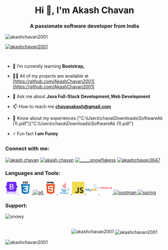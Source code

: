 <h1 align="center">Hi 👋, I'm Akash Chavan</h1>
<h3 align="center">A passionate software developer from India</h3>

<p align="left"> <img src="https://komarev.com/ghpvc/?username=akashchavan2001&label=Profile%20views&color=0e75b6&style=flat" alt="akashchavan2001" /> </p>

<p align="left"> <a href="https://github.com/ryo-ma/github-profile-trophy"><img src="https://github-profile-trophy.vercel.app/?username=akashchavan2001" alt="akashchavan2001" /></a> </p>

<p align="left"> <a href="https://twitter.com/" target="blank"><img src="https://img.shields.io/twitter/follow/?logo=twitter&style=for-the-badge" alt="" /></a> </p>

- 🌱 I’m currently learning **Bootstrap,**

- 👨‍💻 All of my projects are available at [https://github.com/AkashChavan2001](https://github.com/AkashChavan2001)

- 💬 Ask me about **Java Full-Stack Development,Web Development**

- 📫 How to reach me **chavanakash@gmail.com**

- 📄 Know about my experiences ["C:\Users\chava\Downloads\SoftwareAk (1).pdf"]("C:\Users\chava\Downloads\SoftwareAk (1).pdf")

- ⚡ Fun fact **I am Funny**

<h3 align="left">Connect with me:</h3>
<p align="left">
<a href="https://linkedin.com/in/akash chavan" target="blank"><img align="center" src="https://raw.githubusercontent.com/rahuldkjain/github-profile-readme-generator/master/src/images/icons/Social/linked-in-alt.svg" alt="akash chavan" height="30" width="40" /></a>
<a href="https://fb.com/akash chavan" target="blank"><img align="center" src="https://raw.githubusercontent.com/rahuldkjain/github-profile-readme-generator/master/src/images/icons/Social/facebook.svg" alt="akash chavan" height="30" width="40" /></a>
<a href="https://instagram.com/_____snowflakess" target="blank"><img align="center" src="https://raw.githubusercontent.com/rahuldkjain/github-profile-readme-generator/master/src/images/icons/Social/instagram.svg" alt="_____snowflakess" height="30" width="40" /></a>
<a href="https://www.leetcode.com/akashchavan3647" target="blank"><img align="center" src="https://raw.githubusercontent.com/rahuldkjain/github-profile-readme-generator/master/src/images/icons/Social/leet-code.svg" alt="akashchavan3647" height="30" width="40" /></a>
</p>

<h3 align="left">Languages and Tools:</h3>
<p align="left"> <a href="https://getbootstrap.com" target="_blank" rel="noreferrer"> <img src="https://raw.githubusercontent.com/devicons/devicon/master/icons/bootstrap/bootstrap-plain-wordmark.svg" alt="bootstrap" width="40" height="40"/> </a> <a href="https://www.w3schools.com/css/" target="_blank" rel="noreferrer"> <img src="https://raw.githubusercontent.com/devicons/devicon/master/icons/css3/css3-original-wordmark.svg" alt="css3" width="40" height="40"/> </a> <a href="https://git-scm.com/" target="_blank" rel="noreferrer"> <img src="https://www.vectorlogo.zone/logos/git-scm/git-scm-icon.svg" alt="git" width="40" height="40"/> </a> <a href="https://www.w3.org/html/" target="_blank" rel="noreferrer"> <img src="https://raw.githubusercontent.com/devicons/devicon/master/icons/html5/html5-original-wordmark.svg" alt="html5" width="40" height="40"/> </a> <a href="https://www.java.com" target="_blank" rel="noreferrer"> <img src="https://raw.githubusercontent.com/devicons/devicon/master/icons/java/java-original.svg" alt="java" width="40" height="40"/> </a> <a href="https://developer.mozilla.org/en-US/docs/Web/JavaScript" target="_blank" rel="noreferrer"> <img src="https://raw.githubusercontent.com/devicons/devicon/master/icons/javascript/javascript-original.svg" alt="javascript" width="40" height="40"/> </a> <a href="https://www.mysql.com/" target="_blank" rel="noreferrer"> <img src="https://raw.githubusercontent.com/devicons/devicon/master/icons/mysql/mysql-original-wordmark.svg" alt="mysql" width="40" height="40"/> </a> <a href="https://www.oracle.com/" target="_blank" rel="noreferrer"> <img src="https://raw.githubusercontent.com/devicons/devicon/master/icons/oracle/oracle-original.svg" alt="oracle" width="40" height="40"/> </a> <a href="https://postman.com" target="_blank" rel="noreferrer"> <img src="https://www.vectorlogo.zone/logos/getpostman/getpostman-icon.svg" alt="postman" width="40" height="40"/> </a> <a href="https://spring.io/" target="_blank" rel="noreferrer"> <img src="https://www.vectorlogo.zone/logos/springio/springio-icon.svg" alt="spring" width="40" height="40"/> </a> </p>

<h3 align="left">Support:</h3>
<p><a href="https://www.buymeacoffee.com/snowy"> <img align="left" src="https://cdn.buymeacoffee.com/buttons/v2/default-yellow.png" height="50" width="210" alt="snowy" /></a></p><br><br>

<p><img align="left" src="https://github-readme-stats.vercel.app/api/top-langs?username=akashchavan2001&show_icons=true&locale=en&layout=compact" alt="akashchavan2001" /></p>

<p>&nbsp;<img align="center" src="https://github-readme-stats.vercel.app/api?username=akashchavan2001&show_icons=true&locale=en" alt="akashchavan2001" /></p>

<p><img align="center" src="https://github-readme-streak-stats.herokuapp.com/?user=akashchavan2001&" alt="akashchavan2001" /></p>
